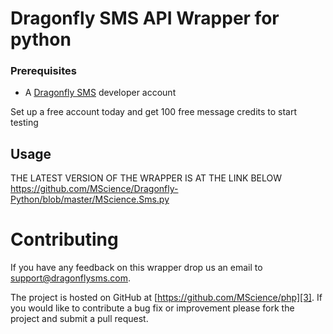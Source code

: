 # Dragonfly SMS API Wrapper for python

### Prerequisites

* A [Dragonfly SMS](http://www.dragonflysms.com) developer account 

Set up a free account today and get 100 free message credits to start testing

## Usage
THE LATEST VERSION OF THE WRAPPER IS AT THE LINK BELOW
https://github.com/MScience/Dragonfly-Python/blob/master/MScience.Sms.py

# Contributing

If you have any feedback on this wrapper drop us an email to [support@dragonflysms.com][1].

The project is hosted on GitHub at [https://github.com/MScience/php][3].
If you would like to contribute a bug fix or improvement please fork the project 
and submit a pull request.

[1]: mailto:support@dragonflysms.com
[2]: http://www.dragonflysms.com/
[3]: https://github.com/mscience/php
